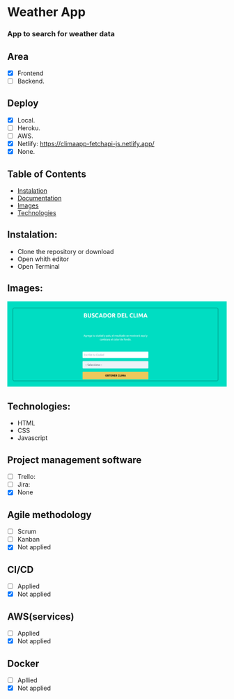 # Weather App

### App to search for weather data

## Area

- [x] Frontend
- [ ] Backend.

## Deploy

- [x] Local.
- [ ] Heroku.
- [ ] AWS.
- [x] Netlify: https://climaapp-fetchapi-js.netlify.app/
- [x] None.

## <a name="table-of-contents"></a>Table of Contents

- [Instalation](#installation)
- [Documentation](#documentation)
- [Images](#images)
- [Technologies](#technologies)

## <a name="installation"></a>Instalation:

- Clone the repository or download
- Open whith editor
- Open Terminal

## <a name="images"></a>Images:

![Deploy](./readmeFiles/weatherApp.png)

## <a name="technologies"></a>Technologies:

- HTML
- CSS
- Javascript

## Project management software

- [ ] Trello:
- [ ] Jira:
- [x] None

## Agile methodology

- [ ] Scrum
- [ ] Kanban
- [x] Not applied

## CI/CD

- [ ] Applied
- [x] Not applied

## AWS(services)

- [ ] Applied
- [x] Not applied

## Docker

- [ ] Apllied
- [x] Not applied
